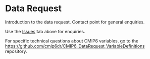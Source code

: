 # Data Request
Introduction to the data request. Contact point for general enquiries.

Use the [Issues](https://github.com/cmip6dr/Introduction/issues) tab above for enquiries.

For specific technical questions about CMIP6 variables, go to the https://github.com/cmip6dr/CMIP6_DataRequest_VariableDefinitions repository.
